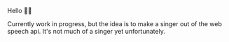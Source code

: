 Hello 👋🏻

Currently work in progress, but the idea is to make a singer out of the web speech api. It's not much of a singer yet unfortunately.
